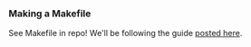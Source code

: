 ### Making a Makefile

See Makefile in repo! We'll be following the guide [posted here](http://stat545-ubc.github.io/automation04_make-activity.html).  
